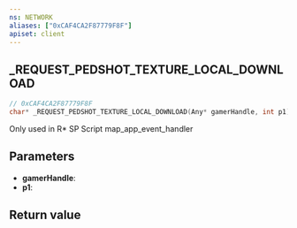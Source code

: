 ```yaml
---
ns: NETWORK
aliases: ["0xCAF4CA2F87779F8F"]
apiset: client
---
```

## _REQUEST_PEDSHOT_TEXTURE_LOCAL_DOWNLOAD

```c
// 0xCAF4CA2F87779F8F
char* _REQUEST_PEDSHOT_TEXTURE_LOCAL_DOWNLOAD(Any* gamerHandle, int p1);
```

Only used in R* SP Script map_app_event_handler

## Parameters
* **gamerHandle**:
* **p1**:

## Return value